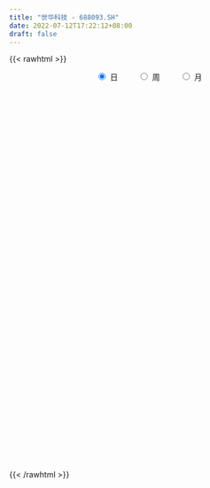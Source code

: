```yaml
---
title: "世华科技 - 688093.SH"
date: 2022-07-12T17:22:12+08:00
draft: false
---
```

{{< rawhtml >}}
    <div style="text-align: center">
        <label style="padding: 1rem;"><input style="margin-right: .5rem" type="radio" name="period" value="D" checked onclick="period_change(this)">日</label>
        <label style="padding: 1rem;"><input style="margin-right: .5rem" type="radio" name="period" value="W" onclick="period_change(this)">周</label>
        <label style="padding: 1rem;"><input style="margin-right: .5rem" type="radio" name="period" value="M" onclick="period_change(this)">月</label>
    </div>
    <div id="chart" style="height: 700px;"></div> 
    <script type="text/javascript">
        const D_v = [261362.01,160173.92,109299.14,132039.4,81864.53,76806.37,53871.28,43416.4,69486.26,44767.39,28715.98,51749.47,28455.18,26102.29,75629.54,61253.1,55414.29,23179.85,29595.72,32561.36,92801.67,43244.78,55179.45,57179.04,54428.15,46528.68,23915.36,24582.64,28236.72,48606.39,50185.13,31221.03,45851.59,31830.64,41119.13,36368.89,17951.5,19645.27,13223.05,16712.71,23707.62,12964.91,16906.91,22430.3,19877.64,11012.68,11412.38,9641.94,8506.3,9114.04,10328.43,10531.98,10641.64,15063.38,9319.98,22073.81,14557.0,13039.33,10857.18,8929.08,15167.14,25416.38,24984.83,10898.17,21097.61,13648.77,10079.66,14905.78,16142.61,13068.59,12083.76,9205.21,7731.46,24242.91,26668.76,12670.49,19009.34,7829.04,11190.68,11589.1,14734.24,16900.02,9810.85,11443.64,5580.5,5518.72,3805.4,11404.55,7142.81,7179.09,4117.34,9225.32,11970.39,19394.57,17866.96,9645.81,10289.1,7251.56,8349.9,19559.35,13295.87,15301.84,8124.05,7661.78,7256.04,7435.08,5318.79,4234.23,4909.51,4947.2,6961.57,7770.03,7449.32,11037.26,7589.99,4463.04,8023.25,15596.53,16282.44,6749.44,4271.12,4474.34,4274.46,5530.87,5513.37,18748.96,9873.09,4482.96,6150.06,7154.37,7757.92,11166.6,5522.74,4171.49,6710.22,6462.2,4136.94,7807.92,8401.32,5903.03,14408.0,15317.47,31585.74,30934.29,23149.56,10402.37,17482.06,13666.46,8516.06,31766.3,17475.26,19392.79,31810.71,39199.95,22787.95,34667.12,19000.48,29016.08,33367.76,47802.94,19074.14,26362.12,33190.44,22277.5,21671.96,16909.58,49124.08,17149.37,17781.97,14952.8,13906.52,19558.07,13626.46,17994.99,15859.33,15373.18,31190.56,14292.95,16922.15,15654.3,10465.26,19185.18,26141.58,14439.74,15463.99,13534.08,15553.96,18535.52,22420.77,11603.77,13239.89,55882.05,50406.87,39613.33,26219.19,26370.75,29317.44,22587.19,16092.25,19622.46,16148.84,51207.12,27012.72,34179.04,20040.22,9516.65,11696.81,13404.09,6060.03,6792.17,5857.79,6913.65,18789.16,14231.29,15341.42,5544.68,4804.5,6755.53,8413.56,13409.25,44756.42,24889.45,32106.37,18378.19,14365.47,15088.0,9959.02,7813.32,18033.32,7151.46,8601.37,6084.95,6383.35,4869.78,5982.33,5811.19,10652.23,9546.96,5101.95,4999.99,19122.47,12023.83,8888.41,4650.23,9028.07,4674.6,4042.17,10524.65,10627.57,5719.06,6837.24,6323.71,4548.78,3179.73,3685.08,3297.62,2612.16,7377.18,16876.39,16287.96,8192.87,6708.51,12424.21,6323.75,7801.97,7255.67,5962.49,6360.3,13651.35,10470.95,7450.59,8564.27,6469.89,7501.24,5135.86,7015.84,5056.79,6407.46,4685.84,4469.42,10151.78,5370.54,8433.43,3374.36,19049.36,6497.08,10649.28,10171.55,8718.09,7711.72,6189.0,6343.65,3324.05,11258.34,3805.54,3126.57,6962.35,5198.19,8498.46,8094.8,6480.03,7242.61,4672.09,7478.26,6571.29,6457.8,4306.56,7356.74,10029.83,3789.12,2976.33,3150.79,6625.71,8603.98,3947.93,2915.53,4059.02,5769.17,3713.43,6829.96,1555.6,3299.54,3299.98,6915.84,3767.76,3221.74,4789.49,5074.64,3242.64,2657.61,2218.49,4005.59,2465.82,5867.55,5299.57,9955.84,5287.89,6304.6,7005.15,4975.32,2858.28,3289.35,2622.34,2850.6,2811.4,4102.14,3013.97,2081.32,4737.39,3803.5,3098.15,2672.25,1398.27,1865.73,1554.08,1668.59,2086.72,2239.32,2117.35,1688.36,2711.58,2416.09,1583.4,999.38,8489.22,3101.55,5822.4,2479.17,3090.7,3843.72,2659.58,3156.31,1605.09,2425.31,3026.97,2131.18,4817.86,2643.98,3259.98,3357.26,6104.02,10122.5,2646.68,7582.25,5249.86,5125.9,4794.69,5249.6,2832.64,3574.76,4286.5,4672.63,2570.36,3979.57,5881.95,2730.26,3186.32,3086.72,2539.07,6821.68,5371.29,9345.12,11912.44,12400.24,11761.74,5606.21,4141.75,4914.14,4546.66,4557.68,4762.85,5344.28,4378.11,5827.44,3534.81,4306.97,4733.37,6558.31,19591.12,17953.67,14986.97,17632.16,21421.7,29331.97,16101.16,14956.88,17780.65,10517.62,11769.88]
const D_histogram = [0.0,-0.0682849003,-0.0818222449,-0.0410034438,-0.0638880931,-0.1540735148,-0.186274604,-0.2042703575,-0.2253552506,-0.2690936037,-0.2711558902,-0.3299714376,-0.3177771108,-0.2622664923,-0.1161860676,-0.017095881,-0.0591892702,-0.0846858415,-0.0191163572,0.015260383,0.1775825818,0.2829110666,0.3578378702,0.4383222428,0.4915447774,0.4229378682,0.3718624097,0.3074399929,0.2283939,0.270802292,0.2997036483,0.3128355011,0.2840494471,0.1870938328,0.1669388026,0.1522009518,0.0710847397,-0.0437168542,-0.0918274542,-0.1081696335,-0.120727527,-0.1433817448,-0.1197956445,-0.1549824153,-0.242678044,-0.2841064554,-0.3383885542,-0.3524379172,-0.3333486464,-0.3435074219,-0.3106942394,-0.3113094797,-0.2600212586,-0.2638125951,-0.2496343932,-0.2275583934,-0.1947890494,-0.196796312,-0.1804801637,-0.1582286383,-0.0992393983,0.0360697469,0.1763014992,0.2225209098,0.2655973887,0.2738461466,0.2381491703,0.1743218336,0.1066605545,0.0896778276,0.0770655319,0.0708689305,0.0873639959,0.1125507032,0.0797051748,0.0560605059,-0.0245231869,-0.0758881525,-0.1296863208,-0.1550903843,-0.1673941341,-0.0855828602,-0.0184369877,-0.0073569922,-0.0236857695,-0.0441585123,-0.0526530418,-0.0543509083,-0.0509376998,0.0073085104,0.0636677785,0.0940467844,0.0731498108,0.0223191306,-0.0318961258,-0.0655345422,-0.0294798552,-0.0128306941,0.0265498182,0.0857111168,0.1482303533,0.1983900688,0.2064507943,0.1904224721,0.1896961232,0.1726394098,0.1496768611,0.157698602,0.1435174505,0.1311524897,0.1196369739,0.09558315,0.0838589444,0.0375283408,0.0343916199,0.0245906727,-0.0399836787,-0.0728714031,-0.0195526057,-0.0011055716,0.0040926621,-0.0069531433,0.0036851446,0.0069268738,0.0289593944,0.1177081778,0.1323100484,0.1319180636,0.1556714631,0.1987023121,0.2198366069,0.2384011517,0.2327786494,0.2289911349,0.1749762549,0.0931889315,0.0229582977,-0.0108724821,-0.033492002,-0.073987676,-0.0774475761,-0.0630798679,0.026308273,0.0201257779,-0.0227059554,-0.0504737677,-0.0212804138,0.0134152854,-0.0038964716,0.046028276,0.0575159669,0.0850220657,0.1694339193,0.2974655471,0.3031342005,0.2674961161,0.2429641899,0.3563136624,0.5314615008,0.5958280033,0.6185737082,0.6777240986,0.5591265811,0.4936069933,0.3494316202,0.3101366141,0.064792034,-0.0895793256,-0.2756367109,-0.3671498238,-0.3663287457,-0.3508766784,-0.3511533835,-0.2551745781,-0.2475423768,-0.1757809776,0.1121417851,0.2445090143,0.356758347,0.3067491852,0.2124833295,0.3202118681,0.1907905267,0.1826448169,0.1133150734,0.0485794261,-0.0470081483,-0.217441894,-0.2466682984,-0.3059097583,-0.3067709946,0.1859999991,0.5324214325,0.8034782083,0.9576505058,0.8400351226,0.5358978169,0.2820983608,0.0750640279,0.0541656141,0.0315666319,-0.1001137094,-0.2298535657,0.047170119,0.1943733112,0.2067373418,0.2228121884,0.2309279255,0.1284423066,0.0465911127,-0.0468601877,-0.2121377883,-0.4152016224,-0.392956156,-0.4977958906,-0.5473862132,-0.5706254203,-0.5869548064,-0.548258024,-0.3775716612,-0.5968364781,-0.8676947927,-1.2293810865,-1.3390549095,-1.4440678042,-1.4971579189,-1.403656592,-1.2461421083,-0.965215825,-0.784113687,-0.6669041428,-0.5445877692,-0.4497684001,-0.3588983265,-0.3631557049,-0.3098380951,-0.2627275398,-0.1613896459,-0.0597255158,-0.003893487,-0.0964923895,-0.1066576485,-0.0828862452,-0.0325194549,0.1378879388,0.2268683421,0.2851573721,0.4398431367,0.605632004,0.6898130702,0.7628075315,0.794507414,0.7630286893,0.6605912523,0.6343289126,0.5695887533,0.4809124904,0.2978230378,-0.0159339766,-0.1519616103,-0.32227716,-0.4144380477,-0.3490908546,-0.2546591539,-0.1910400581,-0.0009381487,0.0459645995,0.0988286077,0.3304838312,0.4590029413,0.4710608009,0.4677676965,0.4226887427,0.432591028,0.4141844748,0.4284713363,0.3823903799,0.3102269658,0.1852244763,0.0600375699,-0.0933007972,-0.1966826252,-0.3094718312,-0.3775052658,-0.566860384,-0.6621333025,-0.6919338212,-0.6105497117,-0.5229787351,-0.3908944028,-0.2720428284,-0.21176801,-0.1768451251,-0.1911488222,-0.1917252857,-0.1851451151,-0.1146518377,-0.0834761426,-0.0369064873,-0.0717518896,-0.021619388,0.0677096842,0.1021026393,0.1057706421,0.1593087382,0.1605245338,0.1617013085,0.0909476037,0.0551922025,0.0399307399,0.0688559804,0.0606238576,0.1174639628,0.2341788859,0.2522201972,0.2483756654,0.1468478099,0.0337538664,-0.0207492336,-0.1600687381,-0.2319240691,-0.3203782734,-0.3392025407,-0.4166469941,-0.4537100954,-0.4363206992,-0.4459836076,-0.4889482897,-0.5168721782,-0.453593013,-0.3673417406,-0.2556981219,-0.1876538419,-0.1213581267,-0.0950950008,0.0727569136,0.1180870411,0.261390567,0.3909854044,0.4660125928,0.4852500572,0.4323054456,0.3467576425,0.2636143162,0.1876502794,0.087193541,0.0536720015,0.035659301,-0.0547327418,-0.1709494444,-0.1577481362,-0.1058822788,-0.0437469772,0.0350691954,0.0863056492,0.1129058254,0.0828457483,0.0244026884,-0.0201042633,-0.0617936792,-0.0464221887,-0.0610800381,-0.0553614953,-0.0421504331,-0.1377969461,-0.1502028129,-0.1790036303,-0.1938265307,-0.185906,-0.1509582846,-0.1573561266,-0.1487694029,-0.1372834648,-0.1261841003,-0.1456155826,-0.1553910949,-0.2916267334,-0.4118885561,-0.3585419233,-0.2557961005,-0.1128510311,-0.0393762586,0.0097683141,0.1476401839,0.2793156172,0.3638300918,0.4760666709,0.5061746364,0.4967520569,0.4861649587,0.4972692466,0.5004703169,0.4718822596,0.4773993487,0.3842147234,0.3116706912,0.2392018845,0.1847120353,0.1292484377,0.1587503864,0.2064135432,-0.1650875938,-0.3461398809,-0.5002889742,-0.6111238878,-0.6895218182,-0.6774517268,-0.614148483,-0.5487317559,-0.469490858,-0.357865693,-0.2309786242,-0.1095853453,-0.0143419294,0.0238132383,0.0943315961,0.1576103491,0.194167933,0.2690541463,0.2370661396,0.2381453638,0.2172314734,0.2737550337,0.2252563764,0.1569949906,0.1044561497,0.126829302,0.0957765542,0.0262652631]
const D_fast = [0.0,-0.0853561254,-0.1193490313,-0.0887810911,-0.1276377637,-0.256341564,-0.3351113043,-0.4041746472,-0.4815983529,-0.5926101069,-0.662461366,-0.8037697727,-0.8710197236,-0.8810757282,-0.7640418204,-0.669225604,-0.7261163108,-0.7727843425,-0.7119939475,-0.6738021116,-0.4670842673,-0.2910280159,-0.1266417447,0.0634231885,0.2395319176,0.2766594754,0.3185496193,0.3309872008,0.3090395828,0.4191485479,0.5229758163,0.6143165443,0.6565428521,0.606360696,0.6279403664,0.6512527536,0.5879077264,0.462176919,0.3911094555,0.3477248677,0.3049850925,0.2464854385,0.2401226277,0.1661902531,0.0178251134,-0.0946299119,-0.2335091492,-0.3356679916,-0.3999158824,-0.4959515133,-0.5408118906,-0.6192545009,-0.6329715944,-0.7027160797,-0.7509464761,-0.7857600747,-0.801687993,-0.8528943336,-0.8816982263,-0.8990038604,-0.86482447,-0.720497888,-0.536190761,-0.4343411229,-0.3248652968,-0.2481550023,-0.224314686,-0.2445615644,-0.2855577048,-0.2801209748,-0.2734668876,-0.2619462564,-0.223610192,-0.1702858088,-0.1832050436,-0.192834586,-0.2795490755,-0.3498860793,-0.4361058278,-0.5002824873,-0.5544347707,-0.4940192117,-0.4314825863,-0.4222418388,-0.4444920585,-0.4760044293,-0.4976622193,-0.5129478129,-0.5222690294,-0.4621956915,-0.3899194788,-0.3360287767,-0.3386382976,-0.3838891952,-0.4460784831,-0.4961005351,-0.4674158119,-0.4539743243,-0.4079563574,-0.3273672796,-0.2277904547,-0.1280332221,-0.068359798,-0.0367825022,0.0099151797,0.0360183188,0.0504749853,0.0979213767,0.1196195878,0.1400427494,0.1584364771,0.1582784407,0.1675189713,0.1305704528,0.1360316369,0.1323783579,0.0578080868,0.0067025116,0.0551331577,0.0733037988,0.079525198,0.0667411068,0.0783006808,0.0832741285,0.1125464978,0.2307223255,0.2784017083,0.3109892394,0.3736605046,0.4663669317,0.5424603782,0.6206252109,0.6731973709,0.7266576402,0.7163868239,0.6578967334,0.593405674,0.5568567737,0.5258642533,0.4668716603,0.4440498662,0.4426476074,0.5386128166,0.537461766,0.4889535438,0.4485672895,0.47244054,0.5104900605,0.4922041856,0.5536360023,0.5795026848,0.6282643001,0.7550346335,0.9574326481,1.0388848516,1.0701207962,1.1063299175,1.3087578056,1.6167710192,1.8300945225,2.0074836545,2.2360650695,2.2572491973,2.3151313579,2.2583138899,2.2965530372,2.0674064657,1.8906402747,1.6356737116,1.4523731427,1.3616120344,1.2893449321,1.2012798812,1.2334650421,1.1792116491,1.2070278039,1.522986013,1.7164804956,1.9179194152,1.9445975497,1.9034525263,2.0912340319,2.0095103222,2.0470258167,2.0060248415,1.9534340508,1.8460944393,1.6213002201,1.530406741,1.3946878416,1.3171338566,1.8564048501,2.3359316416,2.8078579695,3.2014428934,3.2938362908,3.1236734393,2.9403985735,2.7521302476,2.7447732372,2.7300659131,2.5733571444,2.3861538966,2.6749701111,2.8707666312,2.9348149972,3.0065928909,3.0724406094,3.0020655671,2.9318621514,2.8266958041,2.6083837564,2.3015195167,2.2255259441,1.9962372369,1.809800361,1.6439047988,1.4808367111,1.3824689875,1.458762435,1.0902884986,0.6025064858,-0.0665250796,-0.51096263,-0.9769924757,-1.4043720701,-1.6617848912,-1.8158059346,-1.7761836075,-1.7911098914,-1.8406263828,-1.8544569515,-1.8720796825,-1.8709341904,-1.9659804951,-1.990122409,-2.0086937386,-1.9477032563,-1.8609705051,-1.8061118481,-1.9228338479,-1.959663519,-1.9566136771,-1.9143767505,-1.7094973721,-1.5637998833,-1.4342215103,-1.1695749615,-0.8523780932,-0.5957437594,-0.3320474152,-0.1017206793,0.0575577683,0.1202681445,0.2525880329,0.330245062,0.3617969216,0.2531632285,-0.0645772801,-0.2385953164,-0.489480156,-0.6852505557,-0.7071760762,-0.676409164,-0.6605500828,-0.4706827105,-0.4122888124,-0.3347176523,-0.020441471,0.2228283745,0.3526514343,0.466300254,0.5268934859,0.6449435282,0.7300830938,0.8514877893,0.9010044279,0.9063977552,0.8277013848,0.7175238709,0.5408603044,0.3883078201,0.1981506564,0.0357409053,-0.2953293089,-0.556135553,-0.7589195271,-0.8301728455,-0.8733465526,-0.8389858211,-0.7881449537,-0.7808121379,-0.7901005342,-0.8521914369,-0.9006992218,-0.9404053299,-0.898575012,-0.8882683525,-0.850925319,-0.9037086937,-0.8589810392,-0.7527245459,-0.6928059309,-0.6626952676,-0.569329987,-0.5279830579,-0.4863809561,-0.53439776,-0.5563551106,-0.5616338882,-0.5154946526,-0.508570811,-0.4223647151,-0.2471050705,-0.1660087099,-0.1077593254,-0.1725752283,-0.2772307053,-0.3369211136,-0.5162578027,-0.646094151,-0.8146429236,-0.9182678261,-1.0998740281,-1.2503646532,-1.3420554318,-1.4632142421,-1.6284159966,-1.7855579297,-1.8356770177,-1.8412611805,-1.7935420922,-1.7724112728,-1.7364550892,-1.7339657136,-1.5479245707,-1.473072683,-1.2644215153,-1.0370803268,-0.8455499902,-0.7050000115,-0.6498682617,-0.6487266542,-0.6659664015,-0.6950178684,-0.7736762216,-0.7937797606,-0.8028776359,-0.9069528642,-1.0659069278,-1.0921426537,-1.066747366,-1.0155488088,-0.9279653373,-0.8551524712,-0.8003258386,-0.8096744787,-0.8620168664,-0.911549884,-0.9686877196,-0.9649217764,-0.9948496353,-1.0029714663,-1.0002980123,-1.1303937619,-1.180350332,-1.2539020569,-1.31718159,-1.3557375593,-1.358529415,-1.4042662886,-1.4328719157,-1.4557068438,-1.4761535044,-1.5319888823,-1.5806121683,-1.7897544902,-2.0129884519,-2.0492772999,-2.0104805022,-1.8957481906,-1.8321174828,-1.7805308315,-1.6057489158,-1.4042445782,-1.2287725807,-0.9975193338,-0.8408677092,-0.7261022745,-0.615148133,-0.4797265335,-0.3514078839,-0.2620253763,-0.1371584501,-0.1342893945,-0.1289157539,-0.1415840895,-0.1498959298,-0.173047418,-0.1038578727,-0.0045913301,-0.4173643656,-0.6849516228,-0.9641729598,-1.2277888453,-1.4785672302,-1.6358600706,-1.7260939475,-1.7978601594,-1.835991976,-1.8138332343,-1.7446908214,-1.650693879,-1.5590359453,-1.514927468,-1.4208262113,-1.3181448709,-1.2330453038,-1.090895554,-1.0636170257,-1.0030014605,-0.9696074826,-0.8446451639,-0.8368297271,-0.8658423653,-0.8922671688,-0.8381866909,-0.8452953001,-0.9082402755]
const D_slow = [0.0,-0.0170712251,-0.0375267863,-0.0477776473,-0.0637496705,-0.1022680492,-0.1488367003,-0.1999042896,-0.2562431023,-0.3235165032,-0.3913054758,-0.4737983352,-0.5532426129,-0.6188092359,-0.6478557528,-0.6521297231,-0.6669270406,-0.688098501,-0.6928775903,-0.6890624946,-0.6446668491,-0.5739390825,-0.4844796149,-0.3748990542,-0.2520128599,-0.1462783928,-0.0533127904,0.0235472079,0.0806456829,0.1483462559,0.2232721679,0.3014810432,0.372493405,0.4192668632,0.4610015638,0.4990518018,0.5168229867,0.5058937732,0.4829369096,0.4558945012,0.4257126195,0.3898671833,0.3599182722,0.3211726684,0.2605031574,0.1894765435,0.104879405,0.0167699257,-0.0665672359,-0.1524440914,-0.2301176513,-0.3079450212,-0.3729503358,-0.4389034846,-0.5013120829,-0.5582016813,-0.6068989436,-0.6560980216,-0.7012180625,-0.7407752221,-0.7655850717,-0.756567635,-0.7124922602,-0.6568620327,-0.5904626855,-0.5220011489,-0.4624638563,-0.4188833979,-0.3922182593,-0.3697988024,-0.3505324194,-0.3328151868,-0.3109741878,-0.282836512,-0.2629102184,-0.2488950919,-0.2550258886,-0.2739979268,-0.306419507,-0.345192103,-0.3870406366,-0.4084363516,-0.4130455985,-0.4148848466,-0.420806289,-0.431845917,-0.4450091775,-0.4585969046,-0.4713313295,-0.4695042019,-0.4535872573,-0.4300755612,-0.4117881085,-0.4062083258,-0.4141823573,-0.4305659928,-0.4379359566,-0.4411436302,-0.4345061756,-0.4130783964,-0.3760208081,-0.3264232909,-0.2748105923,-0.2272049743,-0.1797809435,-0.136621091,-0.0992018758,-0.0597772253,-0.0238978627,0.0088902597,0.0387995032,0.0626952907,0.0836600268,0.093042112,0.101640017,0.1077876852,0.0977917655,0.0795739147,0.0746857633,0.0744093704,0.0754325359,0.0736942501,0.0746155362,0.0763472547,0.0835871033,0.1130141478,0.1460916599,0.1790711758,0.2179890415,0.2676646196,0.3226237713,0.3822240592,0.4404187216,0.4976665053,0.541410569,0.5647078019,0.5704473763,0.5677292558,0.5593562553,0.5408593363,0.5214974423,0.5057274753,0.5123045435,0.517335988,0.5116594992,0.4990410573,0.4937209538,0.4970747751,0.4961006572,0.5076077262,0.521986718,0.5432422344,0.5856007142,0.659967101,0.7357506511,0.8026246801,0.8633657276,0.9524441432,1.0853095184,1.2342665192,1.3889099463,1.5583409709,1.6981226162,1.8215243645,1.9088822696,1.9864164231,2.0026144316,1.9802196002,1.9113104225,1.8195229666,1.7279407801,1.6402216105,1.5524332647,1.4886396201,1.4267540259,1.3828087815,1.4108442278,1.4719714814,1.5611610681,1.6378483645,1.6909691968,1.7710221638,1.8187197955,1.8643809998,1.8927097681,1.9048546246,1.8931025876,1.8387421141,1.7770750395,1.7005975999,1.6239048512,1.670404851,1.8035102091,2.0043797612,2.2437923876,2.4538011683,2.5877756225,2.6583002127,2.6770662197,2.6906076232,2.6984992811,2.6734708538,2.6160074624,2.6277999921,2.6763933199,2.7280776554,2.7837807025,2.8415126839,2.8736232605,2.8852710387,2.8735559918,2.8205215447,2.7167211391,2.6184821001,2.4940331275,2.3571865742,2.2145302191,2.0677915175,1.9307270115,1.8363340962,1.6871249767,1.4702012785,1.1628560069,0.8280922795,0.4670753285,0.0927858487,-0.2581282992,-0.5696638263,-0.8109677826,-1.0069962043,-1.17372224,-1.3098691823,-1.4223112823,-1.512035864,-1.6028247902,-1.6802843139,-1.7459661989,-1.7863136104,-1.8012449893,-1.8022183611,-1.8263414584,-1.8530058706,-1.8737274319,-1.8818572956,-1.8473853109,-1.7906682254,-1.7193788823,-1.6094180982,-1.4580100972,-1.2855568296,-1.0948549467,-0.8962280932,-0.7054709209,-0.5403231079,-0.3817408797,-0.2393436914,-0.1191155688,-0.0446598093,-0.0486433035,-0.086633706,-0.167202996,-0.270812508,-0.3580852216,-0.4217500101,-0.4695100246,-0.4697445618,-0.4582534119,-0.43354626,-0.3509253022,-0.2361745669,-0.1184093666,-0.0014674425,0.1042047432,0.2123525002,0.3158986189,0.423016453,0.518614048,0.5961707894,0.6424769085,0.657486301,0.6341611017,0.5849904454,0.5076224876,0.4132461711,0.2715310751,0.1059977495,-0.0669857058,-0.2196231338,-0.3503678175,-0.4480914182,-0.5161021253,-0.5690441278,-0.6132554091,-0.6610426147,-0.7089739361,-0.7552602148,-0.7839231743,-0.8047922099,-0.8140188318,-0.8319568041,-0.8373616512,-0.8204342301,-0.7949085703,-0.7684659097,-0.7286387252,-0.6885075917,-0.6480822646,-0.6253453637,-0.6115473131,-0.6015646281,-0.584350633,-0.5691946686,-0.5398286779,-0.4812839564,-0.4182289071,-0.3561349908,-0.3194230383,-0.3109845717,-0.3161718801,-0.3561890646,-0.4141700819,-0.4942646502,-0.5790652854,-0.6832270339,-0.7966545578,-0.9057347326,-1.0172306345,-1.1394677069,-1.2686857515,-1.3820840047,-1.4739194399,-1.5378439703,-1.5847574308,-1.6150969625,-1.6388707127,-1.6206814843,-1.591159724,-1.5258120823,-1.4280657312,-1.311562583,-1.1902500687,-1.0821737073,-0.9954842967,-0.9295807176,-0.8826681478,-0.8608697626,-0.8474517622,-0.8385369369,-0.8522201224,-0.8949574835,-0.9343945175,-0.9608650872,-0.9718018315,-0.9630345327,-0.9414581204,-0.913231664,-0.892520227,-0.8864195549,-0.8914456207,-0.9068940405,-0.9184995877,-0.9337695972,-0.947609971,-0.9581475793,-0.9925968158,-1.030147519,-1.0748984266,-1.1233550593,-1.1698315593,-1.2075711304,-1.2469101621,-1.2841025128,-1.318423379,-1.3499694041,-1.3863732997,-1.4252210734,-1.4981277568,-1.6010998958,-1.6907353766,-1.7546844017,-1.7828971595,-1.7927412242,-1.7902991456,-1.7533890997,-1.6835601954,-1.5926026724,-1.4735860047,-1.3470423456,-1.2228543314,-1.1013130917,-0.9769957801,-0.8518782008,-0.7339076359,-0.6145577988,-0.5185041179,-0.4405864451,-0.380785974,-0.3346079652,-0.3022958557,-0.2626082591,-0.2110048733,-0.2522767718,-0.338811742,-0.4638839855,-0.6166649575,-0.789045412,-0.9584083437,-1.1119454645,-1.2491284035,-1.366501118,-1.4559675412,-1.5137121973,-1.5411085336,-1.544694016,-1.5387407064,-1.5151578074,-1.4757552201,-1.4272132368,-1.3599497002,-1.3006831653,-1.2411468244,-1.186838956,-1.1184001976,-1.0620861035,-1.0228373559,-0.9967233184,-0.9650159929,-0.9410718544,-0.9345055386]
const D_data = [['2020-09-30', 30.2, 28.47, 28.08, 32.0],['2020-10-09', 29.89, 27.4, 27.03, 29.94],['2020-10-12', 27.2, 27.8, 27.15, 28.2],['2020-10-13', 27.93, 28.5, 27.88, 29.9],['2020-10-14', 27.58, 27.7, 27.38, 28.48],['2020-10-15', 27.8, 26.45, 26.35, 27.89],['2020-10-16', 26.5, 26.69, 25.81, 27.4],['2020-10-19', 27.0, 26.55, 26.23, 27.35],['2020-10-20', 26.03, 26.2, 25.26, 26.32],['2020-10-21', 26.0, 25.5, 25.46, 26.28],['2020-10-22', 25.6, 25.63, 25.11, 25.82],['2020-10-23', 25.77, 24.45, 24.38, 25.9],['2020-10-26', 24.5, 24.88, 24.17, 25.13],['2020-10-27', 24.63, 25.29, 24.62, 25.52],['2020-10-28', 25.95, 26.73, 25.19, 27.27],['2020-10-29', 26.28, 26.66, 26.1, 27.47],['2020-10-30', 26.53, 24.92, 24.9, 26.65],['2020-11-02', 25.06, 24.79, 24.5, 25.17],['2020-11-03', 24.97, 25.9, 24.97, 26.04],['2020-11-04', 26.15, 25.68, 25.4, 26.39],['2020-11-05', 26.14, 27.8, 26.01, 28.06],['2020-11-06', 27.99, 27.91, 27.38, 28.38],['2020-11-09', 28.5, 28.2, 27.91, 29.11],['2020-11-10', 28.08, 28.95, 27.65, 29.12],['2020-11-11', 28.81, 29.3, 28.52, 30.0],['2020-11-12', 29.44, 28.07, 27.86, 29.77],['2020-11-13', 28.0, 28.27, 27.8, 28.67],['2020-11-16', 28.25, 28.06, 27.71, 28.5],['2020-11-17', 27.99, 27.71, 27.15, 28.66],['2020-11-18', 27.84, 29.35, 27.35, 29.85],['2020-11-19', 29.3, 29.63, 29.01, 30.37],['2020-11-20', 29.44, 29.83, 29.0, 30.32],['2020-11-23', 30.31, 29.55, 29.33, 31.31],['2020-11-24', 29.28, 28.6, 28.35, 29.55],['2020-11-25', 29.13, 29.45, 28.5, 30.35],['2020-11-26', 29.06, 29.62, 28.39, 29.69],['2020-11-27', 29.48, 28.69, 28.6, 29.6],['2020-11-30', 28.7, 27.82, 27.8, 29.08],['2020-12-01', 27.77, 28.23, 27.7, 28.54],['2020-12-02', 28.44, 28.44, 27.9, 28.9],['2020-12-03', 28.4, 28.38, 28.0, 29.52],['2020-12-04', 28.15, 28.11, 27.9, 28.85],['2020-12-07', 28.26, 28.64, 28.0, 28.73],['2020-12-08', 28.6, 27.81, 27.55, 28.6],['2020-12-09', 27.72, 26.7, 26.65, 27.73],['2020-12-10', 26.89, 26.75, 26.24, 27.16],['2020-12-11', 26.53, 26.1, 26.06, 26.94],['2020-12-14', 26.18, 26.15, 25.47, 26.47],['2020-12-15', 26.26, 26.3, 25.8, 26.57],['2020-12-16', 26.5, 25.67, 25.55, 26.68],['2020-12-17', 25.67, 25.98, 25.2, 26.16],['2020-12-18', 26.18, 25.36, 25.21, 26.18],['2020-12-21', 25.28, 25.87, 25.09, 25.87],['2020-12-22', 25.9, 25.04, 24.87, 25.9],['2020-12-23', 25.15, 25.02, 24.54, 25.35],['2020-12-24', 25.2, 24.95, 24.03, 25.2],['2020-12-25', 24.82, 24.98, 24.66, 25.48],['2020-12-28', 24.95, 24.38, 24.18, 25.25],['2020-12-29', 24.83, 24.4, 24.2, 24.83],['2020-12-30', 24.36, 24.34, 23.5, 24.53],['2020-12-31', 24.34, 24.81, 24.2, 25.16],['2021-01-04', 24.85, 26.16, 24.85, 26.47],['2021-01-05', 26.13, 26.95, 25.84, 27.44],['2021-01-06', 26.88, 26.34, 26.22, 27.41],['2021-01-07', 26.5, 26.65, 25.88, 26.8],['2021-01-08', 26.7, 26.49, 25.71, 27.27],['2021-01-11', 26.49, 26.0, 25.9, 26.79],['2021-01-12', 26.0, 25.48, 25.12, 26.4],['2021-01-13', 25.64, 25.13, 24.52, 25.78],['2021-01-14', 24.86, 25.56, 24.47, 26.16],['2021-01-15', 25.69, 25.55, 25.31, 26.35],['2021-01-18', 25.07, 25.59, 25.07, 25.98],['2021-01-19', 25.65, 25.92, 25.25, 26.08],['2021-01-20', 26.8, 26.18, 25.82, 26.9],['2021-01-21', 26.17, 25.47, 25.4, 26.42],['2021-01-22', 25.41, 25.45, 25.0, 25.83],['2021-01-25', 25.31, 24.43, 24.39, 25.65],['2021-01-26', 24.58, 24.36, 24.3, 24.92],['2021-01-27', 24.69, 23.92, 23.8, 24.7],['2021-01-28', 23.88, 23.9, 23.62, 24.14],['2021-01-29', 23.91, 23.78, 23.0, 24.24],['2021-02-01', 23.78, 24.99, 23.49, 25.21],['2021-02-02', 25.15, 25.11, 24.6, 25.67],['2021-02-03', 24.92, 24.55, 24.1, 25.0],['2021-02-04', 24.48, 24.12, 23.71, 24.72],['2021-02-05', 24.11, 23.88, 23.61, 24.44],['2021-02-08', 23.55, 23.85, 23.5, 24.16],['2021-02-09', 23.88, 23.8, 23.43, 24.2],['2021-02-10', 23.73, 23.76, 23.5, 23.89],['2021-02-18', 23.78, 24.53, 23.78, 24.85],['2021-02-19', 24.59, 24.78, 24.5, 24.83],['2021-02-22', 24.78, 24.69, 24.42, 25.25],['2021-02-23', 24.69, 24.08, 23.94, 24.69],['2021-02-24', 24.23, 23.49, 23.15, 24.5],['2021-02-25', 23.97, 23.1, 22.95, 24.2],['2021-02-26', 23.0, 23.02, 22.7, 23.4],['2021-03-01', 23.4, 23.8, 23.3, 23.9],['2021-03-02', 23.8, 23.62, 23.37, 24.0],['2021-03-03', 23.38, 24.0, 23.21, 24.02],['2021-03-04', 23.93, 24.5, 23.79, 24.9],['2021-03-05', 24.11, 24.91, 24.11, 25.11],['2021-03-08', 24.97, 25.15, 24.97, 25.95],['2021-03-09', 25.34, 24.9, 24.48, 25.4],['2021-03-10', 25.17, 24.7, 24.7, 25.58],['2021-03-11', 25.17, 24.97, 24.43, 25.17],['2021-03-12', 24.93, 24.84, 24.7, 25.65],['2021-03-15', 24.55, 24.77, 24.55, 25.27],['2021-03-16', 25.18, 25.23, 24.72, 25.26],['2021-03-17', 25.0, 25.05, 24.85, 25.3],['2021-03-18', 25.08, 25.11, 24.66, 25.29],['2021-03-19', 25.15, 25.16, 25.01, 25.55],['2021-03-22', 25.13, 25.0, 24.77, 25.3],['2021-03-23', 25.15, 25.14, 24.73, 25.38],['2021-03-24', 24.9, 24.61, 24.07, 25.14],['2021-03-25', 24.42, 25.06, 24.28, 25.23],['2021-03-26', 24.94, 24.98, 24.92, 25.21],['2021-03-29', 25.05, 24.1, 24.06, 25.2],['2021-03-30', 24.58, 24.2, 23.45, 24.58],['2021-03-31', 23.91, 25.31, 23.52, 25.38],['2021-04-01', 25.38, 25.07, 24.8, 25.5],['2021-04-02', 24.92, 24.98, 24.71, 25.08],['2021-04-06', 24.81, 24.77, 24.7, 25.05],['2021-04-07', 24.54, 25.05, 24.54, 25.24],['2021-04-08', 24.85, 25.01, 24.8, 25.45],['2021-04-09', 24.91, 25.34, 24.72, 25.35],['2021-04-12', 25.9, 26.55, 25.6, 26.96],['2021-04-13', 26.45, 26.02, 25.81, 26.55],['2021-04-14', 25.88, 26.0, 25.88, 26.3],['2021-04-15', 25.98, 26.51, 25.92, 26.65],['2021-04-16', 26.51, 27.11, 26.45, 27.26],['2021-04-19', 27.01, 27.22, 26.83, 27.32],['2021-04-20', 27.26, 27.53, 27.15, 28.22],['2021-04-21', 27.51, 27.51, 27.06, 27.7],['2021-04-22', 27.26, 27.76, 27.07, 27.87],['2021-04-23', 27.51, 27.21, 27.19, 28.65],['2021-04-26', 27.42, 26.68, 26.67, 27.5],['2021-04-27', 26.51, 26.54, 26.1, 26.83],['2021-04-28', 26.83, 26.8, 25.91, 27.19],['2021-04-29', 27.63, 26.85, 26.6, 27.7],['2021-04-30', 26.88, 26.49, 26.1, 27.04],['2021-05-06', 26.6, 26.85, 26.49, 27.59],['2021-05-07', 26.98, 27.12, 26.67, 27.58],['2021-05-10', 27.9, 28.4, 27.08, 29.28],['2021-05-11', 28.35, 27.52, 27.22, 30.48],['2021-05-12', 27.52, 27.0, 25.5, 27.52],['2021-05-13', 26.9, 27.04, 26.66, 28.08],['2021-05-14', 27.2, 27.8, 27.04, 28.17],['2021-05-17', 27.8, 28.11, 27.17, 28.38],['2021-05-18', 28.17, 27.58, 27.48, 28.28],['2021-05-19', 27.96, 28.6, 27.55, 28.86],['2021-05-20', 29.0, 28.4, 27.92, 29.0],['2021-05-21', 28.21, 28.84, 28.21, 29.85],['2021-05-24', 28.86, 30.04, 28.86, 30.4],['2021-05-25', 30.04, 31.44, 29.7, 31.48],['2021-05-26', 31.2, 30.61, 30.56, 32.3],['2021-05-27', 30.88, 30.35, 30.33, 32.3],['2021-05-28', 30.34, 30.65, 30.05, 31.33],['2021-05-31', 31.0, 32.99, 30.81, 33.33],['2021-06-01', 33.32, 35.05, 32.72, 35.29],['2021-06-02', 35.54, 34.93, 34.3, 36.86],['2021-06-03', 35.3, 35.32, 34.51, 36.28],['2021-06-04', 35.52, 36.73, 35.2, 37.4],['2021-06-07', 37.11, 35.07, 34.9, 37.39],['2021-06-08', 34.64, 35.91, 34.64, 36.95],['2021-06-09', 35.31, 34.96, 34.69, 36.5],['2021-06-10', 35.46, 36.32, 34.85, 36.95],['2021-06-11', 36.46, 33.4, 33.0, 36.47],['2021-06-15', 33.45, 33.73, 32.73, 34.17],['2021-06-16', 33.44, 32.54, 32.32, 34.21],['2021-06-17', 32.37, 32.98, 32.2, 33.3],['2021-06-18', 33.19, 33.85, 32.73, 34.28],['2021-06-21', 33.82, 34.03, 33.5, 34.95],['2021-06-22', 34.0, 33.82, 33.2, 34.8],['2021-06-23', 34.66, 35.26, 33.88, 35.67],['2021-06-24', 35.11, 34.44, 34.26, 36.38],['2021-06-25', 34.51, 35.49, 33.8, 35.92],['2021-06-28', 35.44, 39.35, 35.44, 40.88],['2021-06-29', 39.33, 38.89, 38.03, 39.43],['2021-06-30', 39.05, 39.76, 37.73, 40.69],['2021-07-01', 39.45, 38.39, 37.56, 40.28],['2021-07-02', 38.1, 37.89, 37.82, 39.45],['2021-07-05', 38.49, 40.92, 38.2, 41.45],['2021-07-06', 41.45, 38.35, 37.31, 41.45],['2021-07-07', 38.0, 39.91, 37.68, 40.49],['2021-07-08', 39.91, 39.32, 38.51, 40.59],['2021-07-09', 39.42, 39.35, 37.81, 39.59],['2021-07-12', 39.4, 38.8, 38.51, 39.65],['2021-07-13', 38.8, 37.3, 36.8, 38.85],['2021-07-14', 37.1, 38.6, 37.1, 39.36],['2021-07-15', 38.5, 38.01, 37.38, 38.8],['2021-07-16', 38.1, 38.57, 38.1, 40.42],['2021-07-19', 38.88, 46.28, 38.88, 46.28],['2021-07-20', 46.56, 47.26, 44.24, 47.88],['2021-07-21', 48.09, 48.8, 46.31, 51.18],['2021-07-22', 50.66, 49.5, 47.31, 50.66],['2021-07-23', 49.69, 47.25, 45.88, 49.99],['2021-07-26', 47.8, 44.68, 43.84, 47.8],['2021-07-27', 44.89, 44.5, 44.5, 47.28],['2021-07-28', 44.3, 44.36, 42.5, 46.65],['2021-07-29', 45.05, 46.51, 44.8, 47.1],['2021-07-30', 46.9, 46.79, 44.95, 47.44],['2021-08-02', 46.92, 45.36, 40.22, 46.92],['2021-08-03', 45.29, 44.92, 42.98, 45.91],['2021-08-04', 44.11, 50.72, 44.11, 51.21],['2021-08-05', 50.95, 50.72, 48.36, 52.48],['2021-08-06', 50.81, 50.01, 48.86, 51.93],['2021-08-09', 50.5, 50.7, 47.5, 51.08],['2021-08-10', 50.7, 51.25, 49.65, 51.76],['2021-08-11', 51.27, 50.16, 49.91, 51.32],['2021-08-12', 50.76, 50.4, 48.8, 50.76],['2021-08-13', 50.71, 50.19, 49.18, 51.48],['2021-08-16', 50.5, 48.89, 48.46, 50.75],['2021-08-17', 49.2, 47.56, 47.06, 51.33],['2021-08-18', 47.28, 49.95, 47.03, 50.0],['2021-08-19', 50.26, 48.14, 46.5, 50.26],['2021-08-20', 48.6, 48.34, 46.59, 48.6],['2021-08-23', 48.66, 48.35, 47.53, 49.2],['2021-08-24', 48.58, 48.17, 47.0, 48.66],['2021-08-25', 48.38, 48.75, 47.42, 50.5],['2021-08-26', 48.99, 50.87, 47.81, 53.01],['2021-08-27', 49.0, 45.71, 43.3, 50.79],['2021-08-30', 45.7, 43.37, 42.96, 46.13],['2021-08-31', 43.0, 39.86, 39.31, 43.54],['2021-09-01', 40.06, 40.85, 40.06, 42.0],['2021-09-02', 39.69, 39.3, 39.0, 41.11],['2021-09-03', 38.84, 38.38, 37.41, 40.1],['2021-09-06', 38.16, 39.15, 37.55, 39.91],['2021-09-07', 38.89, 39.51, 38.89, 40.87],['2021-09-08', 40.0, 41.26, 40.0, 42.5],['2021-09-09', 41.73, 40.43, 39.8, 41.73],['2021-09-10', 39.65, 39.7, 39.03, 40.78],['2021-09-13', 39.9, 39.75, 39.31, 40.54],['2021-09-14', 39.35, 39.4, 38.75, 39.85],['2021-09-15', 39.98, 39.32, 38.91, 40.39],['2021-09-16', 39.12, 37.85, 37.79, 39.48],['2021-09-17', 38.0, 38.2, 37.1, 38.58],['2021-09-22', 38.5, 37.92, 37.18, 39.34],['2021-09-23', 37.99, 38.58, 36.85, 39.16],['2021-09-24', 38.59, 38.79, 37.61, 39.01],['2021-09-27', 38.65, 38.36, 38.04, 39.22],['2021-09-28', 38.2, 36.1, 35.71, 38.2],['2021-09-29', 35.79, 36.51, 35.38, 37.66],['2021-09-30', 36.94, 36.63, 35.5, 37.41],['2021-10-08', 37.0, 36.85, 36.32, 37.76],['2021-10-11', 38.9, 38.73, 37.48, 39.39],['2021-10-12', 39.3, 38.3, 37.88, 39.3],['2021-10-13', 38.52, 38.27, 38.11, 39.11],['2021-10-14', 38.0, 40.11, 37.66, 40.55],['2021-10-15', 40.15, 41.32, 39.14, 41.7],['2021-10-18', 41.65, 41.3, 40.2, 41.8],['2021-10-19', 41.26, 42.0, 40.2, 42.33],['2021-10-20', 42.0, 42.25, 41.39, 42.6],['2021-10-21', 41.74, 41.97, 41.51, 42.5],['2021-10-22', 42.0, 41.2, 40.5, 42.15],['2021-10-25', 41.0, 42.26, 40.61, 42.6],['2021-10-26', 41.7, 41.97, 41.6, 42.43],['2021-10-27', 41.33, 41.65, 40.63, 42.35],['2021-10-28', 40.75, 40.03, 39.21, 41.61],['2021-10-29', 39.6, 37.15, 35.5, 40.46],['2021-11-01', 37.71, 38.08, 35.55, 38.45],['2021-11-02', 38.27, 36.61, 36.26, 38.33],['2021-11-03', 36.53, 36.55, 36.18, 37.17],['2021-11-04', 36.55, 38.1, 36.2, 38.59],['2021-11-05', 38.01, 38.6, 37.6, 39.07],['2021-11-08', 38.6, 38.4, 37.14, 38.75],['2021-11-09', 38.88, 40.53, 38.3, 40.69],['2021-11-10', 40.8, 39.33, 39.03, 40.8],['2021-11-11', 39.54, 39.67, 39.4, 40.3],['2021-11-12', 40.14, 42.8, 39.68, 44.4],['2021-11-15', 43.4, 42.76, 42.5, 44.38],['2021-11-16', 42.8, 42.03, 41.6, 43.7],['2021-11-17', 41.9, 42.23, 41.05, 42.3],['2021-11-18', 42.1, 41.94, 41.14, 42.99],['2021-11-19', 41.31, 42.9, 41.31, 43.35],['2021-11-22', 43.3, 42.9, 42.38, 43.5],['2021-11-23', 43.85, 43.69, 42.81, 44.49],['2021-11-24', 44.0, 43.24, 43.05, 44.0],['2021-11-25', 43.29, 42.95, 41.85, 43.6],['2021-11-26', 42.99, 42.04, 41.6, 43.0],['2021-11-29', 42.15, 41.55, 41.3, 42.29],['2021-11-30', 41.41, 40.52, 39.8, 42.72],['2021-12-01', 40.55, 40.42, 39.81, 40.86],['2021-12-02', 40.28, 39.59, 38.77, 40.43],['2021-12-03', 39.88, 39.45, 39.11, 40.13],['2021-12-06', 39.68, 36.9, 36.51, 39.68],['2021-12-07', 37.12, 36.84, 36.58, 37.61],['2021-12-08', 37.76, 36.78, 36.37, 37.88],['2021-12-09', 36.93, 37.77, 36.66, 37.97],['2021-12-10', 37.78, 37.81, 36.54, 38.32],['2021-12-13', 37.93, 38.54, 37.55, 39.25],['2021-12-14', 38.68, 38.72, 38.23, 38.99],['2021-12-15', 38.73, 38.2, 37.58, 38.94],['2021-12-16', 38.0, 37.9, 37.67, 38.39],['2021-12-17', 38.28, 37.1, 36.1, 38.29],['2021-12-20', 36.96, 36.98, 36.74, 37.49],['2021-12-21', 36.75, 36.83, 36.55, 37.32],['2021-12-22', 36.83, 37.61, 36.83, 38.43],['2021-12-23', 37.91, 37.2, 37.01, 38.19],['2021-12-24', 36.52, 37.44, 36.26, 37.98],['2021-12-27', 37.37, 36.29, 36.11, 37.6],['2021-12-28', 36.23, 37.24, 36.2, 37.75],['2021-12-29', 37.17, 38.01, 36.81, 38.25],['2021-12-30', 38.0, 37.61, 37.42, 38.87],['2021-12-31', 37.76, 37.3, 36.81, 37.78],['2022-01-04', 37.73, 38.08, 37.3, 38.69],['2022-01-05', 38.43, 37.6, 37.31, 38.47],['2022-01-06', 37.6, 37.64, 37.25, 38.3],['2022-01-07', 37.46, 36.56, 36.56, 38.27],['2022-01-10', 36.66, 36.68, 35.01, 37.2],['2022-01-11', 36.84, 36.75, 36.36, 37.18],['2022-01-12', 37.8, 37.3, 36.61, 37.8],['2022-01-13', 37.04, 36.86, 36.66, 37.56],['2022-01-14', 36.83, 37.8, 36.83, 38.15],['2022-01-17', 37.9, 39.09, 37.66, 39.58],['2022-01-18', 39.1, 38.35, 37.9, 39.1],['2022-01-19', 38.5, 38.26, 37.85, 38.58],['2022-01-20', 38.15, 36.86, 36.77, 38.38],['2022-01-21', 36.77, 36.16, 35.8, 37.2],['2022-01-24', 36.01, 36.4, 35.88, 37.41],['2022-01-25', 36.49, 34.69, 34.4, 36.49],['2022-01-26', 34.69, 34.75, 34.34, 35.1],['2022-01-27', 35.17, 33.82, 33.6, 35.17],['2022-01-28', 34.0, 34.06, 33.35, 34.63],['2022-02-07', 34.6, 32.67, 32.5, 34.6],['2022-02-08', 33.0, 32.41, 32.13, 33.0],['2022-02-09', 32.8, 32.56, 31.87, 32.8],['2022-02-10', 32.32, 31.75, 31.33, 32.75],['2022-02-11', 31.2, 30.66, 30.6, 31.88],['2022-02-14', 30.16, 30.08, 29.98, 30.83],['2022-02-15', 30.15, 30.74, 29.94, 30.9],['2022-02-16', 31.33, 30.9, 30.5, 31.33],['2022-02-17', 30.3, 31.29, 30.26, 31.49],['2022-02-18', 30.77, 30.83, 30.64, 31.3],['2022-02-21', 30.95, 30.82, 30.03, 31.91],['2022-02-22', 30.51, 30.25, 29.83, 30.88],['2022-02-23', 30.38, 32.31, 30.02, 32.82],['2022-02-24', 32.31, 31.2, 30.88, 32.56],['2022-02-25', 31.88, 32.87, 31.53, 33.21],['2022-02-28', 32.8, 33.49, 32.05, 33.78],['2022-03-01', 33.5, 33.51, 33.11, 34.52],['2022-03-02', 33.55, 33.27, 32.89, 33.55],['2022-03-03', 33.49, 32.48, 32.3, 33.49],['2022-03-04', 32.41, 31.86, 31.8, 32.77],['2022-03-07', 31.55, 31.54, 31.19, 32.3],['2022-03-08', 31.53, 31.25, 30.52, 32.05],['2022-03-09', 31.69, 30.45, 29.3, 31.69],['2022-03-10', 30.99, 30.86, 30.31, 31.36],['2022-03-11', 30.78, 30.83, 30.06, 30.9],['2022-03-14', 30.91, 29.5, 29.2, 30.91],['2022-03-15', 29.29, 28.4, 28.39, 29.88],['2022-03-16', 29.0, 29.48, 28.4, 29.55],['2022-03-17', 29.9, 29.9, 29.66, 30.62],['2022-03-18', 29.54, 30.14, 29.53, 30.2],['2022-03-21', 30.25, 30.59, 29.67, 30.8],['2022-03-22', 30.0, 30.51, 29.86, 30.64],['2022-03-23', 30.87, 30.36, 30.1, 30.87],['2022-03-24', 30.06, 29.59, 29.16, 30.06],['2022-03-25', 29.87, 28.91, 28.91, 29.89],['2022-03-28', 28.6, 28.68, 28.46, 29.2],['2022-03-29', 28.94, 28.32, 28.0, 28.94],['2022-03-30', 28.5, 28.79, 28.13, 29.0],['2022-03-31', 28.85, 28.24, 28.1, 29.0],['2022-04-01', 28.24, 28.29, 28.02, 28.6],['2022-04-06', 28.02, 28.26, 28.01, 28.52],['2022-04-07', 28.29, 26.46, 26.3, 28.33],['2022-04-08', 26.71, 26.95, 26.35, 27.47],['2022-04-11', 26.75, 26.35, 25.27, 26.75],['2022-04-12', 26.29, 26.1, 25.45, 26.33],['2022-04-13', 25.86, 26.05, 25.4, 26.05],['2022-04-14', 25.68, 26.2, 25.33, 26.4],['2022-04-15', 26.03, 25.46, 25.31, 26.05],['2022-04-18', 25.68, 25.35, 24.97, 25.68],['2022-04-19', 25.68, 25.14, 24.95, 25.68],['2022-04-20', 25.14, 24.9, 24.51, 25.54],['2022-04-21', 24.9, 24.19, 24.12, 25.13],['2022-04-22', 23.78, 23.91, 23.55, 24.47],['2022-04-25', 23.7, 21.54, 21.09, 23.7],['2022-04-26', 22.26, 20.54, 20.5, 22.26],['2022-04-27', 20.54, 21.99, 20.09, 21.99],['2022-04-28', 21.67, 22.54, 21.13, 22.8],['2022-04-29', 22.0, 23.31, 21.38, 23.48],['2022-05-05', 22.55, 22.71, 22.3, 23.4],['2022-05-06', 22.01, 22.47, 22.01, 23.08],['2022-05-09', 22.4, 23.9, 22.03, 24.79],['2022-05-10', 23.6, 24.48, 23.3, 24.59],['2022-05-11', 24.16, 24.5, 24.06, 25.38],['2022-05-12', 24.64, 25.5, 24.04, 25.8],['2022-05-13', 25.54, 25.05, 24.78, 25.54],['2022-05-16', 25.2, 24.83, 24.5, 25.45],['2022-05-17', 25.27, 24.99, 24.28, 25.36],['2022-05-18', 24.86, 25.51, 24.7, 25.95],['2022-05-19', 25.36, 25.72, 24.98, 25.8],['2022-05-20', 25.7, 25.53, 25.34, 25.97],['2022-05-23', 25.6, 26.18, 25.6, 26.39],['2022-05-24', 26.17, 24.97, 24.69, 26.34],['2022-05-25', 24.69, 24.99, 24.5, 25.25],['2022-05-26', 24.53, 24.76, 24.42, 25.5],['2022-05-27', 25.02, 24.76, 24.55, 25.03],['2022-05-30', 24.6, 24.53, 24.32, 24.7],['2022-05-31', 24.34, 25.6, 24.02, 25.83],['2022-06-01', 25.5, 26.15, 25.45, 26.4],['2022-06-02', 18.31, 20.0, 18.31, 20.6],['2022-06-06', 20.0, 20.64, 19.67, 20.9],['2022-06-07', 20.63, 19.67, 19.55, 20.63],['2022-06-08', 19.66, 18.97, 18.49, 19.76],['2022-06-09', 18.97, 18.24, 18.23, 18.97],['2022-06-10', 18.21, 18.52, 18.12, 18.66],['2022-06-13', 18.22, 18.7, 18.22, 18.96],['2022-06-14', 18.55, 18.44, 17.83, 18.62],['2022-06-15', 18.35, 18.41, 18.24, 18.91],['2022-06-16', 18.41, 18.8, 18.17, 18.9],['2022-06-17', 18.69, 19.19, 18.49, 19.27],['2022-06-20', 19.38, 19.44, 19.23, 19.7],['2022-06-21', 19.44, 19.43, 18.88, 19.78],['2022-06-22', 19.02, 18.86, 18.58, 19.6],['2022-06-23', 18.8, 19.39, 18.67, 19.46],['2022-06-24', 19.55, 19.55, 19.05, 19.8],['2022-06-27', 19.74, 19.42, 19.21, 19.8],['2022-06-28', 19.39, 20.19, 18.97, 20.5],['2022-06-29', 20.02, 18.98, 18.9, 20.19],['2022-06-30', 18.79, 19.32, 18.62, 19.58],['2022-07-01', 19.36, 19.0, 18.56, 19.52],['2022-07-04', 19.1, 20.1, 18.46, 20.19],['2022-07-05', 20.17, 18.85, 18.18, 20.17],['2022-07-06', 18.98, 18.29, 18.09, 19.07],['2022-07-07', 18.33, 18.12, 18.03, 18.74],['2022-07-08', 18.27, 18.93, 18.05, 19.1],['2022-07-11', 19.06, 18.19, 18.11, 19.06],['2022-07-12', 18.01, 17.35, 17.31, 18.64]]
const W_v = [261362.01,160173.92,453880.72,238135.5,246854.4,221383.38,237230.68,182831.91,173121.75,86253.56,81639.91,48122.69,71655.81,47992.73,96045.76,66280.4,80518.83,64352.4,49253.73,22352.76,11296.43,68103.05,58745.78,45778.79,26371.3,38309.64,50922.78,19793.04,46409.44,35328.97,32711.41,29725.47,113554.02,90816.87,147466.21,155623.04,143173.56,63790.66,82412.03,88525.22,88764.57,81353.91,198492.19,103768.18,141955.75,43810.89,60820.2,78139.26,104827.48,51558.49,29131.6,25301.14,45034.7,4650.23,38897.06,26608.52,33848.43,49937.3,41031.78,40456.94,28301.79,31799.53,55085.36,34826.76,27591.11,33967.79,24692.39,26571.78,25295.63,18698.51,23769.47,14590.15,32715.45,20750.44,14859.43,15709.56,9414.44,10516.78,12590.15,17895.57,12344.86,20183.1,12769.18,28002.3,17936.89,18864.82,24077.16,45822.38,24125.61,22780.7,76722.23,99592.36,22287.5]
const W_histogram = [0.0,-0.0682849003,-0.1526598518,-0.3399897443,-0.4083088823,-0.2367018516,-0.0910106351,0.1075883051,0.1563849891,0.144111977,0.0026173144,-0.1314111236,-0.230460013,-0.288465118,-0.1989839024,-0.1885006261,-0.1740448097,-0.2576539288,-0.284800811,-0.28852594,-0.2039657447,-0.2454510298,-0.1302705476,-0.0477186568,0.0350524079,0.081633127,0.1143897215,0.1594781093,0.2995516417,0.384558899,0.3773884892,0.3981124897,0.437517284,0.5085423422,0.6436436485,1.0828589025,1.0866702268,1.0561330353,1.0792035486,1.1807066397,1.263369118,1.1840583208,1.6083998067,1.7392167887,1.9100856318,1.8987418088,1.6399078045,1.1860047961,0.330984496,-0.1793583633,-0.6264680821,-0.8756994984,-1.1613421847,-1.3002999144,-1.0658452435,-0.9001272154,-1.0349310431,-0.9976735402,-0.6767519533,-0.454968421,-0.3671769521,-0.4775389744,-0.6445992181,-0.777619635,-0.8135504985,-0.8155221881,-0.8325374245,-0.7298332021,-0.7396065017,-0.847036613,-1.0910768533,-1.1776328384,-1.0389202408,-0.9585611687,-0.9180811095,-0.8809279765,-0.8802614504,-0.8615638942,-0.876530034,-0.9193862368,-0.9792103904,-0.9836750467,-0.9662816429,-0.7156410598,-0.4643306602,-0.3044883155,-0.4642940634,-0.6056916044,-0.5895504743,-0.493953073,-0.4105136489,-0.3075005197,-0.2932829063]
const W_fast = [0.0,-0.0853561254,-0.2078960398,-0.4802233683,-0.6506197269,-0.5381881592,-0.4152496014,-0.1897535849,-0.1018606536,-0.0781056715,-0.2189460056,-0.3858272244,-0.542491117,-0.6726125016,-0.6328772616,-0.6695191418,-0.6985745278,-0.8465971291,-0.9449442141,-1.0208008281,-0.9872320689,-1.0900801115,-1.0074672662,-0.9368450395,-0.8453108729,-0.7783218721,-0.7169678472,-0.632009932,-0.4170484893,-0.2359015072,-0.1487247946,-0.0284726718,0.1203114435,0.3184720872,0.6144843057,1.3244142853,1.5998931663,1.8333892337,2.1262606342,2.5229403852,2.921445143,3.1381489259,3.9645903636,4.5302115428,5.1786017938,5.641943423,5.7930863698,5.6356845604,4.8634103843,4.3082279342,3.7045011949,3.236344904,2.6603666715,2.1963339632,2.1643273232,2.1050135474,1.711476959,1.4993160768,1.6510496754,1.7590911025,1.7550883333,1.5253415674,1.1971315192,0.8697061935,0.6303877054,0.4245354687,0.1993858763,0.1196317981,-0.0750431269,-0.3942323915,-0.911041845,-1.2920060398,-1.4130235024,-1.5723047224,-1.7613449407,-1.9444238018,-2.1638226383,-2.3605160556,-2.5946147039,-2.8673174659,-3.1719442171,-3.4223276351,-3.646504642,-3.5747743238,-3.4395465894,-3.3558263235,-3.6317055872,-3.9245260294,-4.0557725179,-4.0836633847,-4.1028523729,-4.0767143736,-4.1358174868]
const W_slow = [0.0,-0.0170712251,-0.055236188,-0.1402336241,-0.2423108447,-0.3014863076,-0.3242389663,-0.29734189,-0.2582456428,-0.2222176485,-0.2215633199,-0.2544161008,-0.3120311041,-0.3841473836,-0.4338933592,-0.4810185157,-0.5245297181,-0.5889432003,-0.6601434031,-0.7322748881,-0.7832663242,-0.8446290817,-0.8771967186,-0.8891263828,-0.8803632808,-0.8599549991,-0.8313575687,-0.7914880413,-0.7166001309,-0.6204604062,-0.5261132839,-0.4265851615,-0.3172058405,-0.1900702549,-0.0291593428,0.2415553828,0.5132229395,0.7772561984,1.0470570855,1.3422337454,1.6580760249,1.9540906051,2.3561905568,2.790994754,3.268516162,3.7432016142,4.1531785653,4.4496797643,4.5324258883,4.4875862975,4.330969277,4.1120444024,3.8217088562,3.4966338776,3.2301725667,3.0051407629,2.7464080021,2.496989617,2.3278016287,2.2140595235,2.1222652854,2.0028805418,1.8417307373,1.6473258286,1.4439382039,1.2400576569,1.0319233008,0.8494650002,0.6645633748,0.4528042216,0.1800350082,-0.1143732014,-0.3741032616,-0.6137435537,-0.8432638311,-1.0634958253,-1.2835611879,-1.4989521614,-1.7180846699,-1.9479312291,-2.1927338267,-2.4386525884,-2.6802229991,-2.859133264,-2.9752159291,-3.051338008,-3.1674115238,-3.3188344249,-3.4662220435,-3.5897103118,-3.692338724,-3.7692138539,-3.8425345805]
const W_data = [['2020-09-30', 30.2, 28.47, 28.08, 32.0],['2020-10-09', 29.89, 27.4, 27.03, 29.94],['2020-10-16', 27.2, 26.69, 25.81, 29.9],['2020-10-23', 27.0, 24.45, 24.38, 27.35],['2020-10-30', 24.5, 24.92, 24.17, 27.47],['2020-11-06', 25.06, 27.91, 24.5, 28.38],['2020-11-13', 28.5, 28.27, 27.65, 30.0],['2020-11-20', 28.25, 29.83, 27.15, 30.37],['2020-11-27', 30.31, 28.69, 28.35, 31.31],['2020-12-04', 28.7, 28.11, 27.7, 29.52],['2020-12-11', 28.26, 26.1, 26.06, 28.73],['2020-12-18', 26.18, 25.36, 25.2, 26.68],['2020-12-25', 25.28, 24.98, 24.03, 25.9],['2020-12-31', 24.95, 24.81, 23.5, 25.25],['2021-01-08', 24.85, 26.49, 24.85, 27.44],['2021-01-15', 26.49, 25.55, 24.47, 26.79],['2021-01-22', 25.07, 25.45, 25.0, 26.9],['2021-01-29', 25.31, 23.78, 23.0, 25.65],['2021-02-05', 23.78, 23.88, 23.49, 25.67],['2021-02-10', 23.55, 23.76, 23.43, 24.2],['2021-02-19', 23.78, 24.78, 23.78, 24.85],['2021-02-26', 24.78, 23.02, 22.7, 25.25],['2021-03-05', 23.4, 24.91, 23.21, 25.11],['2021-03-12', 24.97, 24.84, 24.43, 25.95],['2021-03-19', 24.55, 25.16, 24.55, 25.55],['2021-03-26', 25.13, 24.98, 24.07, 25.38],['2021-04-02', 25.05, 24.98, 23.45, 25.5],['2021-04-09', 24.81, 25.34, 24.54, 25.45],['2021-04-16', 25.9, 27.11, 25.6, 27.26],['2021-04-23', 27.01, 27.21, 26.83, 28.65],['2021-04-30', 27.42, 26.49, 25.91, 27.7],['2021-05-07', 26.6, 27.12, 26.49, 27.59],['2021-05-14', 27.9, 27.8, 25.5, 30.48],['2021-05-21', 27.8, 28.84, 27.17, 29.85],['2021-05-28', 28.86, 30.65, 28.86, 32.3],['2021-06-04', 31.0, 36.73, 30.81, 37.4],['2021-06-11', 37.11, 33.4, 33.0, 37.39],['2021-06-18', 33.45, 33.85, 32.2, 34.28],['2021-06-25', 33.82, 35.49, 33.2, 36.38],['2021-07-02', 35.44, 37.89, 35.44, 40.88],['2021-07-09', 38.49, 39.35, 37.31, 41.45],['2021-07-16', 39.4, 38.57, 36.8, 40.42],['2021-07-23', 38.88, 47.25, 38.88, 51.18],['2021-07-30', 47.8, 46.79, 42.5, 47.8],['2021-08-06', 46.92, 50.01, 40.22, 52.48],['2021-08-13', 50.5, 50.19, 47.5, 51.76],['2021-08-20', 50.5, 48.34, 46.5, 51.33],['2021-08-27', 48.66, 45.71, 43.3, 53.01],['2021-09-03', 45.7, 38.38, 37.41, 46.13],['2021-09-10', 38.16, 39.7, 37.55, 42.5],['2021-09-17', 39.9, 38.2, 37.1, 40.54],['2021-09-24', 38.5, 38.79, 36.85, 39.34],['2021-09-30', 38.65, 36.63, 35.38, 39.22],['2021-10-08', 37.0, 36.85, 36.32, 37.76],['2021-10-15', 38.9, 41.32, 37.48, 41.7],['2021-10-22', 41.65, 41.2, 40.2, 42.6],['2021-10-29', 41.0, 37.15, 35.5, 42.6],['2021-11-05', 37.71, 38.6, 35.55, 39.07],['2021-11-12', 38.6, 42.8, 37.14, 44.4],['2021-11-19', 43.4, 42.9, 41.05, 44.38],['2021-11-26', 43.3, 42.04, 41.6, 44.49],['2021-12-03', 42.15, 39.45, 38.77, 42.72],['2021-12-10', 39.68, 37.81, 36.37, 39.68],['2021-12-17', 37.93, 37.1, 36.1, 39.25],['2021-12-24', 36.96, 37.44, 36.26, 38.43],['2021-12-31', 37.37, 37.3, 36.11, 38.87],['2022-01-07', 37.73, 36.56, 36.56, 38.69],['2022-01-14', 36.66, 37.8, 35.01, 38.15],['2022-01-21', 37.9, 36.16, 35.8, 39.58],['2022-01-28', 36.01, 34.06, 33.35, 37.41],['2022-02-11', 34.6, 30.66, 30.6, 34.6],['2022-02-18', 30.16, 30.83, 29.94, 31.49],['2022-02-25', 30.95, 32.87, 29.83, 33.21],['2022-03-04', 32.8, 31.86, 31.8, 34.52],['2022-03-11', 31.55, 30.83, 29.3, 32.3],['2022-03-18', 30.91, 30.14, 28.39, 30.91],['2022-03-25', 30.25, 28.91, 28.91, 30.87],['2022-04-01', 28.6, 28.29, 28.0, 29.2],['2022-04-08', 28.02, 26.95, 26.3, 28.52],['2022-04-15', 26.75, 25.46, 25.27, 26.75],['2022-04-22', 25.68, 23.91, 23.55, 25.68],['2022-04-29', 23.7, 23.31, 20.09, 23.7],['2022-05-06', 22.55, 22.47, 22.01, 23.4],['2022-05-13', 22.4, 25.05, 22.03, 25.8],['2022-05-20', 25.2, 25.53, 24.28, 25.97],['2022-05-27', 25.6, 24.76, 24.42, 26.39],['2022-06-02', 24.6, 20.0, 18.31, 26.4],['2022-06-10', 20.0, 18.52, 18.12, 20.9],['2022-06-17', 18.22, 19.19, 17.83, 19.27],['2022-06-24', 19.38, 19.55, 18.58, 19.8],['2022-07-01', 19.74, 19.0, 18.56, 20.5],['2022-07-08', 19.1, 18.93, 18.03, 20.19],['2022-07-15', 19.06, 17.35, 17.31, 19.06]]
const M_v = [261362.01,1099044.54,834212.99,316019.4300000001,307197.39,151005.97,209107.73,145263.42,410578.65,478388.8700000001,498498.41,381721.92,198857.59,104004.24,174349.01,168649.35,95258.31,78080.22,62662.1,64597.08,86933.94,166535.17,139512.02]
const M_histogram = [0.0,-0.2265527066,-0.1710877022,-0.3185394771,-0.4583609022,-0.5677946352,-0.4565072609,-0.2825071752,0.2618325136,1.0263927049,1.9031565683,1.9090538433,1.6005739037,1.3468876521,1.3196541877,1.012218403,0.5416901204,0.1627630309,-0.4379238577,-1.1246967235,-1.3660978994,-1.8594978453,-2.205688595]
const M_fast = [0.0,-0.2831908832,-0.2704978044,-0.4975844486,-0.7519960992,-1.003378491,-1.006217932,-0.90284464,-0.2930468228,0.7281115447,2.0806645502,2.563825286,2.6554888223,2.7385244838,3.0412045663,2.9868233824,2.6517176299,2.3134812981,1.6033134451,0.6353663984,0.0524407476,-0.9058336596,-1.8034465581]
const M_slow = [0.0,-0.0566381766,-0.0994101022,-0.1790449715,-0.293635197,-0.4355838558,-0.549710671,-0.6203374648,-0.5548793364,-0.2982811602,0.1775079819,0.6547714427,1.0549149186,1.3916368316,1.7215503786,1.9746049793,2.1100275094,2.1507182672,2.0412373028,1.7600631219,1.418538647,0.9536641857,0.4022420369]
const M_data = [['2020-09-30', 30.2, 28.47, 28.08, 32.0],['2020-10-30', 29.89, 24.92, 24.17, 29.94],['2020-11-30', 25.06, 27.82, 24.5, 31.31],['2020-12-31', 27.77, 24.81, 23.5, 29.52],['2021-01-29', 24.85, 23.78, 23.0, 27.44],['2021-02-26', 23.78, 23.02, 22.7, 25.67],['2021-03-31', 23.4, 25.31, 23.21, 25.95],['2021-04-30', 25.38, 26.49, 24.54, 28.65],['2021-05-31', 26.6, 32.99, 25.5, 33.33],['2021-06-30', 33.32, 39.76, 32.2, 40.88],['2021-07-30', 39.45, 46.79, 36.8, 51.18],['2021-08-31', 46.92, 39.86, 39.31, 53.01],['2021-09-30', 40.06, 36.63, 35.38, 42.5],['2021-10-29', 37.0, 37.15, 35.5, 42.6],['2021-11-30', 37.71, 40.52, 35.55, 44.49],['2021-12-31', 40.55, 37.3, 36.1, 40.86],['2022-01-28', 37.73, 34.06, 33.35, 39.58],['2022-02-28', 34.6, 33.49, 29.83, 34.6],['2022-03-31', 33.5, 28.24, 28.0, 34.52],['2022-04-29', 28.24, 23.31, 20.09, 28.6],['2022-05-31', 22.55, 25.6, 22.01, 26.39],['2022-06-30', 25.5, 19.32, 17.83, 26.4],['2022-07-29', 19.36, 17.35, 17.31, 20.19]]
        const D_a = [null,null,null,null,null,null,null,null,null,null,null,null,24.17,null,null,null,null,null,null,null,null,null,null,null,null,null,null,null,null,null,null,null,31.31,null,null,null,null,null,null,null,null,null,null,null,null,null,null,null,null,null,null,null,null,null,null,null,null,null,null,23.5,null,null,null,null,null,null,null,null,null,null,null,null,null,26.9,null,null,null,null,null,null,23.0,null,null,null,null,null,null,null,null,null,null,25.25,null,null,null,22.7,null,null,null,null,null,25.95,null,null,null,null,null,null,null,null,null,null,null,null,null,null,null,23.45,null,null,null,null,null,null,null,null,null,null,null,null,null,null,null,null,28.65,null,null,null,null,26.1,null,null,null,null,null,null,null,null,null,null,null,null,null,null,null,null,null,null,null,null,null,37.4,null,null,null,null,null,null,null,32.2,null,null,null,null,null,null,null,null,null,null,null,41.45,null,null,null,null,null,36.8,null,null,null,null,null,51.18,null,null,null,null,null,null,null,40.22,null,null,null,null,null,51.76,null,null,null,null,null,null,46.5,null,null,null,null,53.01,null,null,null,null,null,37.41,null,null,null,null,null,null,null,40.39,null,null,null,null,null,null,null,35.38,null,null,null,null,null,null,null,null,null,42.6,null,null,null,null,null,null,35.5,null,null,null,null,null,null,null,null,null,null,null,null,null,null,null,null,44.49,null,null,null,null,null,null,null,null,null,null,null,null,null,null,null,null,null,36.1,null,null,null,null,null,null,null,null,38.87,null,null,null,null,null,35.01,null,null,null,null,39.58,null,null,null,null,null,null,null,null,null,null,null,null,null,null,null,null,null,null,null,null,29.83,null,null,null,null,34.52,null,null,null,null,null,null,null,null,null,28.39,null,null,null,null,null,30.87,null,null,null,null,null,null,null,null,null,null,null,null,null,null,null,null,null,null,null,null,null,null,20.09,null,null,null,null,null,null,null,null,null,null,null,null,null,null,26.39,null,null,null,null,null,null,null,null,null,null,null,null,null,null,17.83,null,null,null,null,null,null,null,null,null,20.5,null,null,null,null,null,null,18.03,null,null,null]
const W_a = [null,null,null,null,24.17,null,null,null,31.31,null,null,null,null,null,null,null,null,23.0,null,null,null,null,null,null,null,null,null,null,null,null,null,null,null,null,null,null,null,null,null,null,null,null,null,null,52.48,null,null,null,null,null,null,null,35.38,null,null,null,null,null,null,null,44.49,null,null,null,null,null,null,null,null,null,null,null,null,null,null,null,null,null,null,null,null,null,null,null,null,null,null,null,17.83,null,null,null,null]
const M_a = [null,null,null,null,null,22.7,null,null,null,null,null,53.01,null,null,null,null,null,null,null,null,null,null,null]
        const D_b = [[{ coord: ['2020-10-26', 26.9] }, { coord: ['2021-04-30', 24.17] }],[{ coord: ['2021-06-04', 37.4] }, { coord: ['2021-07-13', 36.8] }],[{ coord: ['2021-07-21', 51.18] }, { coord: ['2021-08-26', 46.5] }],[{ coord: ['2021-09-03', 40.39] }, { coord: ['2022-01-17', 37.41] }],[{ coord: ['2022-02-22', 30.87] }, { coord: ['2022-03-23', 29.83] }],[{ coord: ['2022-04-27', 20.5] }, { coord: ['2022-06-28', 20.09] }]]
const W_b = [[{ coord: ['2020-10-30', 31.31] }, { coord: ['2021-08-06', 24.17] }],[{ coord: ['2021-08-06', 44.49] }, { coord: ['2022-06-17', 35.38] }]]
const M_b = []
    </script>
{{< /rawhtml >}}